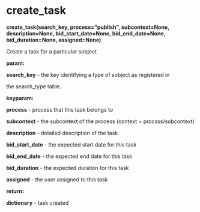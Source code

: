 # create\_task

**create\_task(search\_key, process="publish", subcontext=None, description=None, bid\_start\_date=None, bid\_end\_date=None, bid\_duration=None, assigned=None)**

Create a task for a particular sobject

**param:**

**search\_key** - the key identifying a type of sobject as registered in

the search\_type table.

**keyparam:**

**process** - process that this task belongs to

**subcontext** - the subcontext of the process (context = procsss/subcontext)

**description** - detailed description of the task

**bid\_start\_date** - the expected start date for this task

**bid\_end\_date** - the expected end date for this task

**bid\_duration** - the expected duration for this task

**assigned** - the user assigned to this task

**return:**

**dictionary** - task created
